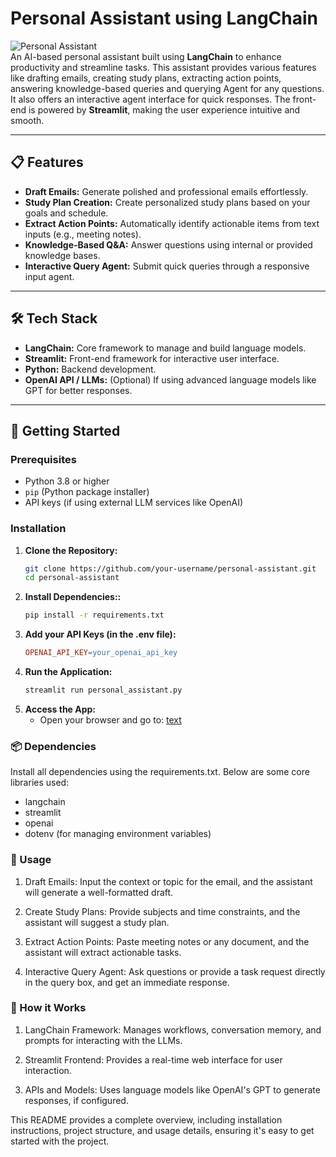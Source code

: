# Personal Assistant using LangChain

![Personal Assistant](https://img.shields.io/badge/AI-Powered%20Assistant-blue.svg)  
An AI-based personal assistant built using **LangChain** to enhance productivity and streamline tasks. This assistant provides various features like drafting emails, creating study plans, extracting action points, answering knowledge-based queries and querying Agent for any questions. It also offers an interactive agent interface for quick responses. The front-end is powered by **Streamlit**, making the user experience intuitive and smooth.

---

## 📋 Features

- **Draft Emails:** Generate polished and professional emails effortlessly.
- **Study Plan Creation:** Create personalized study plans based on your goals and schedule.
- **Extract Action Points:** Automatically identify actionable items from text inputs (e.g., meeting notes).
- **Knowledge-Based Q&A:** Answer questions using internal or provided knowledge bases.
- **Interactive Query Agent:** Submit quick queries through a responsive input agent.

---

## 🛠 Tech Stack

- **LangChain:** Core framework to manage and build language models.
- **Streamlit:** Front-end framework for interactive user interface.
- **Python:** Backend development.
- **OpenAI API / LLMs:** (Optional) If using advanced language models like GPT for better responses.

---

## 🚀 Getting Started

### Prerequisites
- Python 3.8 or higher  
- `pip` (Python package installer)  
- API keys (if using external LLM services like OpenAI)  

### Installation

1. **Clone the Repository:**
   ```bash
   git clone https://github.com/your-username/personal-assistant.git
   cd personal-assistant

2. **Install Dependencies::**
    ```bash
    pip install -r requirements.txt

3. **Add your API Keys (in the .env file):**
    ```makefile
    OPENAI_API_KEY=your_openai_api_key

4. **Run the Application:**
    ```bash
    streamlit run personal_assistant.py

5. **Access the App:**
    - Open your browser and go to:
    [text](http://localhost:8501)

### 📦 Dependencies

Install all dependencies using the requirements.txt. Below are some core libraries used:

- langchain
- streamlit
- openai
- dotenv (for managing environment variables) 

### 📝 Usage

1. Draft Emails:
    Input the context or topic for the email, and the assistant will generate a well-formatted draft.

2. Create Study Plans:
    Provide subjects and time constraints, and the assistant will suggest a study plan.

3. Extract Action Points:
    Paste meeting notes or any document, and the assistant will extract actionable tasks.

4. Interactive Query Agent:
    Ask questions or provide a task request directly in the query box, and get an immediate response.

### 🤖 How it Works
1. LangChain Framework:
    Manages workflows, conversation memory, and prompts for interacting with the LLMs.

2. Streamlit Frontend:
    Provides a real-time web interface for user interaction.

3. APIs and Models:
    Uses language models like OpenAI's GPT to generate responses, if configured.


This README provides a complete overview, including installation instructions, project structure, and usage details, ensuring it's easy to get started with the project.